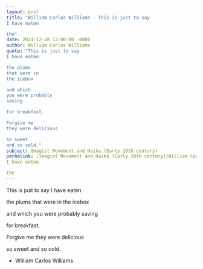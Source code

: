 ```yaml
---
layout: post
title: "William Carlos Williams - This is just to say
I have eaten

the"
date: 2024-12-28 12:00:00 -0000
author: William Carlos Williams
quote: "This is just to say
I have eaten

the plums
that were in
the icebox

and which
you were probably
saving

for breakfast.

Forgive me
they were delicious

so sweet
and so cold."
subject: Imagist Movement and Haiku (Early 20th century)
permalink: /Imagist Movement and Haiku (Early 20th century)/William Carlos Williams/William Carlos Williams - This is just to say
I have eaten

the
---
```


This is just to say
I have eaten

the plums
that were in
the icebox

and which
you were probably
saving

for breakfast.

Forgive me
they were delicious

so sweet
and so cold.

- William Carlos Williams
